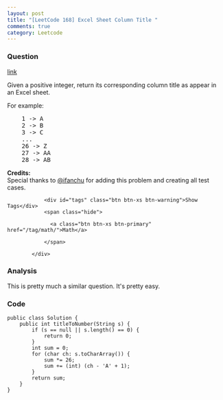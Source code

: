 ```yaml
---
layout: post
title: "[LeetCode 168] Excel Sheet Column Title "
comments: true
category: Leetcode
---
```


### Question 

[link](https://leetcode.com/problems/excel-sheet-column-title/)

<div class="question-content">
              <pExcel Sheet Column Number></p><p>Given a positive integer, return its corresponding column title as appear in an Excel sheet.</p>

<p>For example:</p>
<pre>    1 -&gt; A
    2 -&gt; B
    3 -&gt; C
    ...
    26 -&gt; Z
    27 -&gt; AA
    28 -&gt; AB </pre>

<p><b>Credits:</b><br>Special thanks to <a href="https://oj.leetcode.com/discuss/user/ifanchu">@ifanchu</a> for adding this problem and creating all test cases.</p><p></p>
              
                <div id="tags" class="btn btn-xs btn-warning">Show Tags</div>
                <span class="hide">
                  
                  <a class="btn btn-xs btn-primary" href="/tag/math/">Math</a>
                  
                </span>
              
            </div>

### Analysis

This is pretty much a similar question. It's pretty easy. 

### Code

    public class Solution {
        public int titleToNumber(String s) {
            if (s == null || s.length() == 0) {
                return 0;
            }
            int sum = 0;
            for (char ch: s.toCharArray()) {
                sum *= 26;
                sum += (int) (ch - 'A' + 1);
            }
            return sum;
        }
    }

